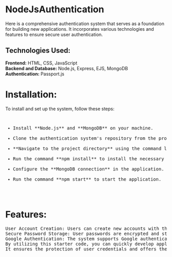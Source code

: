 # NodeJsAuthentication

Here is a comprehensive authentication system that serves as a foundation for building new applications. It incorporates various technologies and features to ensure secure user authentication.

<h2>Technologies Used:</h2>

**Frontend:** HTML, CSS, JavaScript<br>
**Backend and Database:** Node.js, Express, EJS, MongoDB<br>
**Authentication:** Passport.js

<h1>Installation:</h1>
To install and set up the system, follow these steps:

<pre>
<ul>
<li>Install **Node.js** and **MongoDB** on your machine.</li>
<li>Clone the authentication system's repository from the provided source.</li>
<li>**Navigate to the project directory** using the command line.</li>
<li>Run the command **npm install** to install the necessary dependencies.</li>
<li>Configure the **MongoDB connection** in the application.</li>
<li>Run the command **npm start** to start the application.</li>
</ul>
</pre>

<h1>Features:</h1>
<pre>
User Account Creation: Users can create new accounts with their desired credentials.
Secure Password Storage: User passwords are encrypted and stored securely in the database.
Google Authentication: The system supports Google authentication, allowing users to sign in using their Google accounts.
By utilizing this starter code, you can quickly develop applications with a robust and reliable authentication system in place. 
It ensures the protection of user credentials and offers the convenience of Google authentication for seamless user experience.
</pre>
